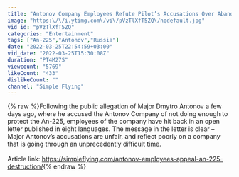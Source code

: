 ```yaml
---
title: "Antonov Company Employees Refute Pilot’s Accusations Over Abandoning AN-225"
image: "https:\/\/i.ytimg.com\/vi\/pVzTlXfT5ZQ\/hqdefault.jpg"
vid_id: "pVzTlXfT5ZQ"
categories: "Entertainment"
tags: ["An-225","Antonov","Russia"]
date: "2022-03-25T22:54:59+03:00"
vid_date: "2022-03-25T15:30:08Z"
duration: "PT4M27S"
viewcount: "5769"
likeCount: "433"
dislikeCount: ""
channel: "Simple Flying"
---
```

{% raw %}Following the public allegation of Major Dmytro Antonov a few days ago, where he accused the Antonov Company of not doing enough to protect the An-225, employees of the company have hit back in an open letter published in eight languages. The message in the letter is clear – Major Antonov’s accusations are unfair, and reflect poorly on a company that is going through an unprecedently difficult time.<br /><br />Article link: <a rel="nofollow" target="blank" href="https://simpleflying.com/antonov-employees-appeal-an-225-destruction/">https://simpleflying.com/antonov-employees-appeal-an-225-destruction/</a>{% endraw %}
